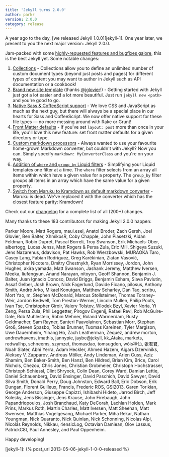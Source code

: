 ```yaml
---
title: 'Jekyll turns 2.0.0'
author: parkr
version: 2.0.0
category: release
---
```


A year ago to the day, [we released Jekyll 1.0.0][jekyll-1]. One year later, we present to you the next major version: Jekyll 2.0.0.

Jam-packed with some [highly-requested features and bugfixes galore][changelog], this is the best Jekyll yet. Some notable changes:

1. [Collections](/docs/collections/) - Collections allow you to define an unlimited number of custom document types (beyond just posts and pages) for different types of content you may want to author in Jekyll such as API documentation or a cookbook!
2. [Brand new site template](https://github.com/jekyll/jekyll/pull/2050#issuecomment-35938016) (thanks [@jglovier][]!) - Getting started with Jekyll just got a lot easier and a lot more beautiful. Just run `jekyll new <path>` and you're good to go.
3. [Native Sass & CoffeeScript support](/docs/assets/) - We love CSS and JavaScript as much as the next guy, but there will always be a special place in our hearts for Sass and CoffeeScript. We now offer native support for these file types &mdash; no more messing around with Rake or Grunt!
4. [Front Matter defaults](/docs/configuration/front-matter-defaults/) - If you've set `layout: post` more than once in your life, you'll love this new feature: set front matter defaults for a given directory or type.
5. [Custom markdown processors](/docs/configuration/markdown/) - Always wanted to use your favourite home-grown Markdown converter, but couldn't with Jekyll? Now you can. Simply specify `markdown: MyConverterClass` and you're on your way.
6. [Addition of `where` and `group_by` Liquid filters](/docs/liquid/filters/) - Simplifying your Liquid templates one filter at a time. The `where` filter selects from an array all items within which have a given value for a property. The `group_by` filter groups all items in an array which have the same value for a given property.
7. [Switch from Maruku to Kramdown as default markdown converter](https://github.com/jekyll/jekyll/pull/1988) - Maruku is dead. We've replaced it with the converter which has the closest feature parity: Kramdown!

Check out our [changelog][] for a complete list of all (200+) changes.

Many thanks to these 183 contributors for making Jekyll 2.0.0 happen:

Parker Moore, Matt Rogers, maul.esel, Anatol Broder, Zach Gersh, Joel Glovier, Ben Balter, XhmikosR, Coby Chapple, John Piasetzki, Aidan Feldman, Robin Dupret, Pascal Borreli, Troy Swanson, Erik Michaels-Ober, albertogg, Lucas Jenss, Matt Rogers & Persa Zula, Eric Mill, Shigeya Suzuki, Jens Nazarenus, ddavison, Pat Hawks, Rob Wierzbowski, MURAOKA Taro, Casey Lang, Fabian Rodriguez, Greg Karékinian, Zlatan Vasović, Christopher Nicotera, Dmitry Chestnykh, Ryan Morrissey, Jordon, John Hughes, akira yamada, Matt Swanson, Jashank Jeremy, Matthew Iversen, Meeka, liufengyun, Anand Narayan, nitoyon, Geoff Shannon, Benjamin J. Balter, Juan Ignacio Donoso, David Briggs, Benjamin Esham, Slava Pavlutin, Assaf Gelber, Josh Brown, Nick Fagerlund, Davide Ficano, pilosus, Anthony Smith, André Arko, Mikael Konutgan, Matthew Scharley, Dan Tao, scribu, Mort Yao, m, Stephen McDonald, Marcus Stollsteimer, Thomas Torsney-Weir, Jordon Bedwell, Tom Preston-Werner, Lincoln Mullen, Philip Poots, Ivan Tse, Christopher Giroir, Valery Tolstov, Wlodek Bzyl, Xavier Noria, Yi Zeng, Persa Zula, Phil Leggetter, Pirogov Evgenij, Rafael Revi, Rob McGuire-Dale, Rob Muhlestein, Robin Mehner, Roland Warmerdam, Rusty Geldmacher, Sam Rayner, Santeri Paavolainen, Sebastian Morr, Stephan Groß, Steven Spasbo, Tobias Brunner, Tuomas Kareinen, Tyler Margison, Uwe Dauernheim, Yihang Ho, Zach Leatherman, Zequez, andrew morton, andrewhavens, imathis, jannypie, jaybe@jekyll, kk_Ataka, markets, redwallhp, schneems, szymzet, thomasdao, tomsugden, wǒis神仙, 张君君, Noah Slater, Abhi Yerra, Adam Heckler, Ahmed Hazem, Aigars Dzerviniks, Aleksey V. Zapparov, Andreas Möller, Andy Lindeman, Arlen Cuss, Aziz Shamim, Ben Baker-Smith, Ben Hanzl, Ben Hildred, Brian Kim, Brice, Carol Nichols, Chezou, Chris Jones, Christian Grobmeier, Christoph Hochstrasser, Christoph Schiessl, Clint Shryock, Colin Dean, Corey Ward, Damian Lettie, Daniel Schauenberg, David Ensinger, David Paschich, David Sawyer, David Silva Smith, Donald Perry, Doug Johnston, Edward Ball, Eric Dobson, Erik Dungan, Florent Guilleux, Francis, Frederic ROS, GSI2013, Garen Torikian, George Anderson, Giuseppe Capizzi, Ishibashi Hideto, Jarrod Birch, Jeff Kolesky, Jens Bissinger, Jens Krause, John Firebaugh, John Papandriopoulos, Josh Branchaud, Katy DeCorah, Lachlan Holden, Mark Prins, Markus Roth, Martin Charles, Matt Iversen, Matt Sheehan, Matt Swensen, Matthias Vogelgesang, Michael Parker, Miha Rekar, Nathan Youngman, Nick Quaranto, Nick Quinlan, Nick Schonning, Nicolas Alpi, Nicolás Reynolds, Nikkau, 4ensicLog, Octavian Damiean, Olov Lassus, PatrickC8t, Paul Annesley, and Paul Oppenheim.

Happy developing!

[changelog]: /docs/history/
[@jglovier]: https://github.com/jglovier
[jekyll-1]: {% post_url 2013-05-06-jekyll-1-0-0-released %}
